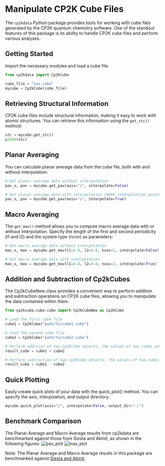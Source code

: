# Manipulate CP2K Cube Files

The `cp2kdata` Python package provides tools for working with cube files generated by the CP2K quantum chemistry software. One of the standout features of this package is its ability to handle CP2K cube files and perform various analyses.

## Getting Started
Import the necessary modules and load a cube file:
```python
from cp2kdata import Cp2kCube

cube_file = "xxx.cube"
mycube = Cp2kCube(cube_file)
```
## Retrieving Structural Information
CP2K cube files include structural information, making it easy to work with atomic structures. You can retrieve this information using the `get_stc()` method:

```python
stc = mycube.get_stc()
print(stc)
```

## Planar Averaging
You can calculate planar average data from the cube file, both with and without interpolation:
```python
# Get planar average data without interpolation
pav_x, pav = mycube.get_pav(axis="z", interpolate=False)

# Get planar average data with interpolation (4096 interpolation points)
pav_x, pav = mycube.get_pav(axis="z", interpolate=True)
```

## Macro Averaging
The `get_mav()` method allows you to compute macro average data with or without interpolation. Specify the length of the first and second periodicity (l1 and l2) and the system type (ncov) as parameters:

```python
# Get macro average data without interpolation
mav_x, mav = mycube.get_mav(l1=4.8, l2=4.8, ncov=1, interpolate=False)

# Get macro average data with interpolation
mav_x, mav = mycube.get_mav(l1=4.8, l2=4.8, ncov=2, interpolate=True)

```

## Addition and Subtraction of Cp2kCubes
The Cp2kCubeNew class provides a convenient way to perform addition and subtraction operations on CP2K cube files, allowing you to manipulate the data contained within them.
```python
from cp2kcube.cube.cube import Cp2kCubeNew as Cp2kCube

# Load the first cube file
cube1 = Cp2kCube("path/to/cube1.cube")

# Load the second cube file
cube2 = Cp2kCube("path/to/cube2.cube")
```
```python
# Perform addition of two Cp2kCube objects, the values of two cubes are added
result_cube = cube1 + cube2

# Perform subtraction of two Cp2kCube objects, the values of two cubes are subtract
result_cube = cube1 - cube2

```

## Quick Plotting
Easily create quick plots of your data with the quick_plot() method. You can specify the axis, interpolation, and output directory:

```python
mycube.quick_plot(axis="z", interpolate=False, output_dir="./")
```

## Benchmark Comparison
The Planar Average and Macro Average results from cp2kdata are benchmarked against those from Siesta and Abinit, as shown in the following figures:
![pav_plot](./PAV_compare.png)
![mav_plot](./MAV_compare.png)

Note: The Planar Average and Macro Average results in this package are benchmarked against [Siesta and Abinit](https://docs.siesta-project.org/projects/siesta/reference/macroave.html).